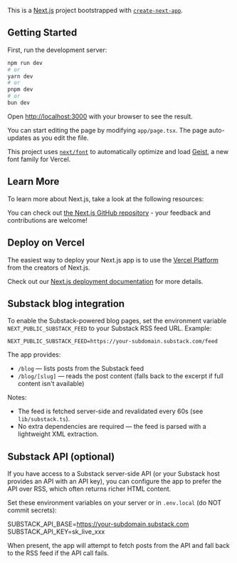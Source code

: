 This is a [Next.js](https://nextjs.org) project bootstrapped with [`create-next-app`](https://nextjs.org/docs/app/api-reference/cli/create-next-app).

## Getting Started

First, run the development server:

```bash
npm run dev
# or
yarn dev
# or
pnpm dev
# or
bun dev
```

Open [http://localhost:3000](http://localhost:3000) with your browser to see the result.

You can start editing the page by modifying `app/page.tsx`. The page auto-updates as you edit the file.

This project uses [`next/font`](https://nextjs.org/docs/app/building-your-application/optimizing/fonts) to automatically optimize and load [Geist](https://vercel.com/font), a new font family for Vercel.

## Learn More

To learn more about Next.js, take a look at the following resources:


You can check out [the Next.js GitHub repository](https://github.com/vercel/next.js) - your feedback and contributions are welcome!

## Deploy on Vercel

The easiest way to deploy your Next.js app is to use the [Vercel Platform](https://vercel.com/new?utm_medium=default-template&filter=next.js&utm_source=create-next-app&utm_campaign=create-next-app-readme) from the creators of Next.js.

Check out our [Next.js deployment documentation](https://nextjs.org/docs/app/building-your-application/deploying) for more details.

Substack blog integration
-------------------------

To enable the Substack-powered blog pages, set the environment variable `NEXT_PUBLIC_SUBSTACK_FEED` to your Substack RSS feed URL. Example:

```
NEXT_PUBLIC_SUBSTACK_FEED=https://your-subdomain.substack.com/feed
```

The app provides:
- `/blog` — lists posts from the Substack feed
- `/blog/[slug]` — reads the post content (falls back to the excerpt if full content isn't available)

Notes:
- The feed is fetched server-side and revalidated every 60s (see `lib/substack.ts`).
- No extra dependencies are required — the feed is parsed with a lightweight XML extraction.

Substack API (optional)
------------------------

If you have access to a Substack server-side API (or your Substack host provides an API with an API key), you can configure the app to prefer the API over RSS, which often returns richer HTML content.

Set these environment variables on your server or in `.env.local` (do NOT commit secrets):

SUBSTACK_API_BASE=https://your-subdomain.substack.com
SUBSTACK_API_KEY=sk_live_xxx

When present, the app will attempt to fetch posts from the API and fall back to the RSS feed if the API call fails.
